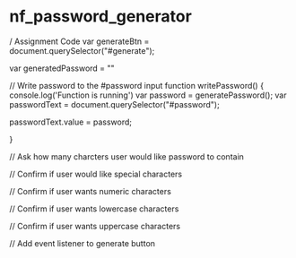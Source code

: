 # nf_password_generator

/ Assignment Code
var generateBtn = document.querySelector("#generate");

var generatedPassword = ""

// Write password to the #password input
function writePassword() {
  console.log('Function is running')
  var password = generatePassword();
  var passwordText = document.querySelector("#password");

  passwordText.value = password;

}

// Ask how many charcters user would like password to contain

// Confirm if user would like special characters

// Confirm if user wants numeric characters

// Confirm if user wants lowercase characters

// Confirm if user wants uppercase characters

// Add event listener to generate button